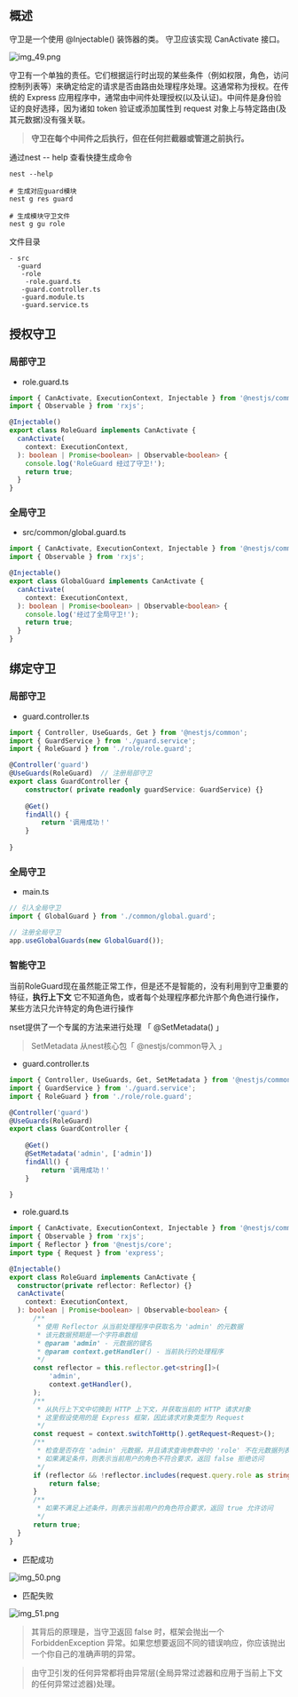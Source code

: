 
## 概述
守卫是一个使用 @Injectable() 装饰器的类。 守卫应该实现 CanActivate 接口。

![img_49.png](img_49.png)

守卫有一个单独的责任。它们根据运行时出现的某些条件（例如权限，角色，访问控制列表等）来确定给定的请求是否由路由处理程序处理。这通常称为授权。在传统的 Express 应用程序中，通常由中间件处理授权(以及认证)。中间件是身份验证的良好选择，因为诸如 token 验证或添加属性到 request 对象上与特定路由(及其元数据)没有强关联。

> **守卫在每个中间件之后执行，但在任何拦截器或管道之前执行。**


通过nest -- help 查看快捷生成命令
```shell
nest --help

# 生成对应guard模块
nest g res guard

# 生成模块守卫文件
nest g gu role
```
文件目录
```text
- src 
  -guard
   -role
    -role.guard.ts
   -guard.controller.ts
   -guard.module.ts
   -guard.service.ts
```
## 授权守卫

### 局部守卫
- role.guard.ts
```typescript
import { CanActivate, ExecutionContext, Injectable } from '@nestjs/common';
import { Observable } from 'rxjs';

@Injectable()
export class RoleGuard implements CanActivate {
  canActivate(
    context: ExecutionContext,
  ): boolean | Promise<boolean> | Observable<boolean> {
    console.log('RoleGuard 经过了守卫!');
    return true;
  }
}
```
### 全局守卫
- src/common/global.guard.ts
```typescript
import { CanActivate, ExecutionContext, Injectable } from '@nestjs/common';
import { Observable } from 'rxjs';

@Injectable()
export class GlobalGuard implements CanActivate {
  canActivate(
    context: ExecutionContext,
  ): boolean | Promise<boolean> | Observable<boolean> {
    console.log('经过了全局守卫!');
    return true;
  }
}
```

## 绑定守卫

### 局部守卫
- guard.controller.ts
```typescript
import { Controller, UseGuards, Get } from '@nestjs/common';
import { GuardService } from './guard.service';
import { RoleGuard } from './role/role.guard';

@Controller('guard')
@UseGuards(RoleGuard)  // 注册局部守卫
export class GuardController {
    constructor( private readonly guardService: GuardService) {}
    
    @Get()
    findAll() {
        return '调用成功！'
    }
    
}
```

### 全局守卫
- main.ts
```typescript
// 引入全局守卫
import { GlobalGuard } from './common/global.guard';

// 注册全局守卫
app.useGlobalGuards(new GlobalGuard());
```
### 智能守卫
当前RoleGuard现在虽然能正常工作，但是还不是智能的，没有利用到守卫重要的特征，**执行上下文**
它不知道角色，或者每个处理程序都允许那个角色进行操作，某些方法只允许特定的角色进行操作

nset提供了一个专属的方法来进行处理 「 @SetMetadata() 」

> SetMetadata 从nest核心包「 @nestjs/common导入 」

- guard.controller.ts
```typescript
import { Controller, UseGuards, Get, SetMetadata } from '@nestjs/common';
import { GuardService } from './guard.service';
import { RoleGuard } from './role/role.guard';

@Controller('guard')
@UseGuards(RoleGuard)
export class GuardController {
    
    @Get()
    @SetMetadata('admin', ['admin'])
    findAll() {
        return '调用成功！'
    }
    
}
```
- role.guard.ts
```typescript
import { CanActivate, ExecutionContext, Injectable } from '@nestjs/common';
import { Observable } from 'rxjs';
import { Reflector } from '@nestjs/core';
import type { Request } from 'express';

@Injectable()
export class RoleGuard implements CanActivate {
  constructor(private reflector: Reflector) {}
  canActivate(
    context: ExecutionContext,
  ): boolean | Promise<boolean> | Observable<boolean> {
      /**
       * 使用 Reflector 从当前处理程序中获取名为 'admin' 的元数据
       * 该元数据预期是一个字符串数组
       * @param 'admin' - 元数据的键名
       * @param context.getHandler() - 当前执行的处理程序
       */
      const reflector = this.reflector.get<string[]>(
          'admin',
          context.getHandler(),
      );
      /**
       * 从执行上下文中切换到 HTTP 上下文，并获取当前的 HTTP 请求对象
       * 这里假设使用的是 Express 框架，因此请求对象类型为 Request
       */
      const request = context.switchToHttp().getRequest<Request>();
      /**
       * 检查是否存在 'admin' 元数据，并且请求查询参数中的 'role' 不在元数据列表中
       * 如果满足条件，则表示当前用户的角色不符合要求，返回 false 拒绝访问
       */
      if (reflector && !reflector.includes(request.query.role as string)) {
          return false;
      }
      /**
       * 如果不满足上述条件，则表示当前用户的角色符合要求，返回 true 允许访问
       */
      return true;
  }
}
```
- 匹配成功

![img_50.png](img_50.png)

- 匹配失败

![img_51.png](img_51.png)

> 其背后的原理是，当守卫返回 false 时，框架会抛出一个 ForbiddenException 异常。如果您想要返回不同的错误响应，你应该抛出一个你自己的准确声明的异常。

> 由守卫引发的任何异常都将由异常层(全局异常过滤器和应用于当前上下文的任何异常过滤器)处理。


